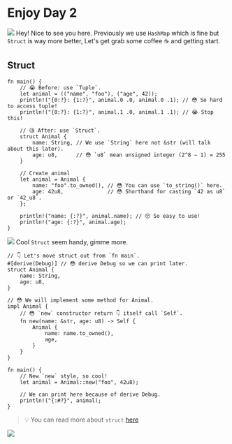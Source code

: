 # Enjoy Day 2

![](/assets/kat.png) Hey! Nice to see you here. Previously we use `HashMap` which is fine but `Struct` is way more better, Let's get grab some coffee ☕️ and getting start.

## Struct

```rust,editable
fn main() {
    // 😭 Before: use `Tuple`.
    let animal = (("name", "foo"), ("age", 42));
    println!("{0:?}: {1:?}", animal.0 .0, animal.0 .1); // 😳 So hard to access tuple!
    println!("{0:?}: {1:?}", animal.1 .0, animal.1 .1); // 😭 Stop this!

    // 😘 After: use `Struct`.
    struct Animal {
        name: String, // We use `String` here not &str (will talk about this later).
        age: u8,      // 😳 `u8` mean unsigned integer (2^8 − 1) = 255
    }

    // Create animal
    let animal = Animal {
        name: "foo".to_owned(), // 😳 You can use `to_string()` here.
        age: 42u8,              // 😳 Shorthand for casting `42 as u8` or `42_u8`.
    };

    println!("name: {:?}", animal.name); // 😚 So easy to use!
    println!("age: {:?}", animal.age);
}
```

![](/assets/duck.png) Cool `Struct` seem handy, gimme more.

```rust,editable
// 👇 Let's move struct out from `fn main`.
#[derive(Debug)] // 😳 derive Debug so we can print later.
struct Animal {
    name: String,
    age: u8,
}

// 😳 We will implement some method for Animal.
impl Animal {
    // 😳 `new` constructor return 👇 itself call `Self`.
    fn new(name: &str, age: u8) -> Self {
        Animal {
            name: name.to_owned(),
            age,
        }
    }
}

fn main() {
    // New `new` style, so cool!
    let animal = Animal::new("foo", 42u8);

    // We can print here because of derive Debug.
    println!("{:#?}", animal);
}
```

> 💡 You can read more about `struct` [here](https://doc.rust-lang.org/rust-by-example/custom_types/structs.html)

![](/assets/kat.png)
